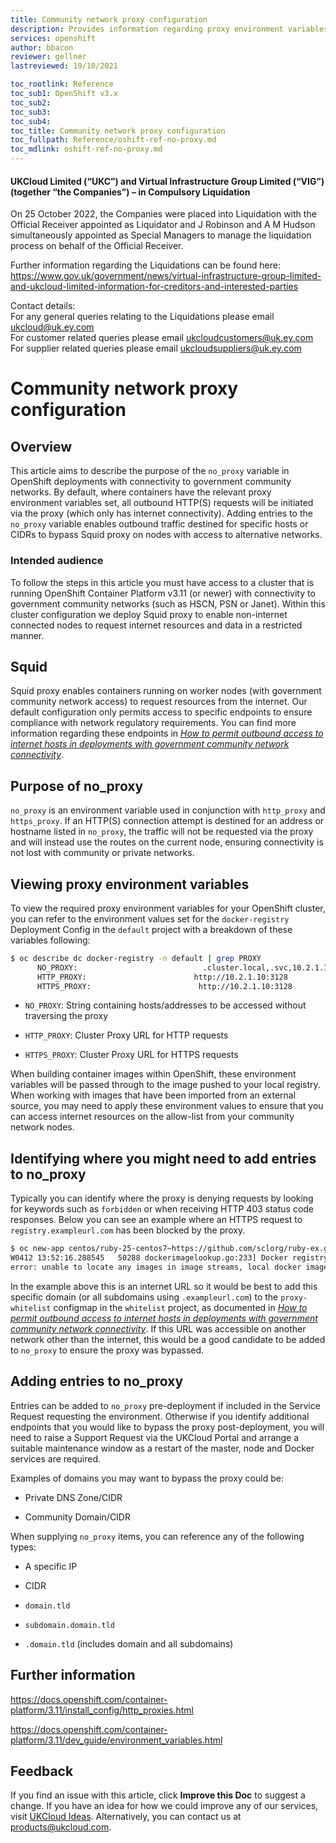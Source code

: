 ```yaml
---
title: Community network proxy configuration
description: Provides information regarding proxy environment variables in v3.11 OpenShift clusters deployed with government community network connectivity.
services: openshift
author: bbacon
reviewer: gellner
lastreviewed: 19/10/2021

toc_rootlink: Reference
toc_sub1: OpenShift v3.x
toc_sub2:
toc_sub3:
toc_sub4:
toc_title: Community network proxy configuration
toc_fullpath: Reference/oshift-ref-no-proxy.md
toc_mdlink: oshift-ref-no-proxy.md
---
```


#### UKCloud Limited (“UKC”) and Virtual Infrastructure Group Limited (“VIG”) (together “the Companies”) – in Compulsory Liquidation

On 25 October 2022, the Companies were placed into Liquidation with the Official Receiver appointed as Liquidator and J Robinson and A M Hudson simultaneously appointed as Special Managers to manage the liquidation process on behalf of the Official Receiver.

Further information regarding the Liquidations can be found here: <https://www.gov.uk/government/news/virtual-infrastructure-group-limited-and-ukcloud-limited-information-for-creditors-and-interested-parties>

Contact details:<br>
For any general queries relating to the Liquidations please email <ukcloud@uk.ey.com><br>
For customer related queries please email <ukcloudcustomers@uk.ey.com><br>
For supplier related queries please email <ukcloudsuppliers@uk.ey.com>

# Community network proxy configuration

## Overview

This article aims to describe the purpose of the `no_proxy` variable in OpenShift deployments with connectivity to government community networks. By default, where containers have the relevant proxy environment variables set, all outbound HTTP(S) requests will be initiated via the proxy (which only has internet connectivity). Adding entries to the `no_proxy` variable enables outbound traffic destined for specific hosts or CIDRs to bypass Squid proxy on nodes with access to alternative networks.

### Intended audience

To follow the steps in this article you must have access to a cluster that is running OpenShift Container Platform v3.11 (or newer) with connectivity to government community networks (such as HSCN, PSN or Janet). Within this cluster configuration we deploy Squid proxy to enable non-internet connected nodes to request internet resources and data in a restricted manner.

## Squid

Squid proxy enables containers running on worker nodes (with government community network access) to request resources from the internet. Our default configuration only permits access to specific endpoints to ensure compliance with network regulatory requirements. You can find more information regarding these endpoints in [*How to permit outbound access to internet hosts in deployments with government community network connectivity*](oshift-how-add-domains-proxy-allow-list.md).

## Purpose of no_proxy

`no_proxy` is an environment variable used in conjunction with `http_proxy` and `https_proxy`. If an HTTP(S) connection attempt is destined for an address or hostname listed in `no_proxy`, the traffic will not be requested via the proxy and will instead use the routes on the current node, ensuring connectivity is not lost with community or private networks.

## Viewing proxy environment variables

To view the required proxy environment variables for your OpenShift cluster, you can refer to the environment values set for the `docker-registry` Deployment Config in the `default` project with a breakdown of these variables following:

```sh
$ oc describe dc docker-registry -n default | grep PROXY
      NO_PROXY:                            .cluster.local,.svc,10.2.1.13,10.2.1.19,10.2.1.5,169.254.169.254,172.30.0.1,console.local-domain,cor00005-2.cni.ukcloud.com,frn00006.cni.ukcloud.com,master-infra-0.local-domain,master-infra-1.local-domain,master-infra-2.local-domain,worker-infra-0.local-domain,worker-infra-1.local-domain,worker-tenant-s-0.local-domain,worker-tenant-s-1.local-domain
      HTTP_PROXY:                        http://10.2.1.10:3128
      HTTPS_PROXY:                        http://10.2.1.10:3128
```

- `NO_PROXY`: String containing hosts/addresses to be accessed without traversing the proxy

- `HTTP_PROXY`: Cluster Proxy URL for HTTP requests

- `HTTPS_PROXY`: Cluster Proxy URL for HTTPS requests

When building container images within OpenShift, these environment variables will be passed through to the image pushed to your local registry. When working with images that have been imported from an external source, you may need to apply these environment values to ensure that you can access internet resources on the allow-list from your community network nodes.

## Identifying where you might need to add entries to no_proxy

Typically you can identify where the proxy is denying requests by looking for keywords such as `forbidden` or when receiving HTTP 403 status code responses. Below you can see an example where an HTTPS request to `registry.exampleurl.com` has been blocked by the proxy.

```sh
$ oc new-app centos/ruby-25-centos7~https://github.com/sclorg/ruby-ex.git
W0412 13:52:16.288545   50288 dockerimagelookup.go:233] Docker registry lookup failed: Get https://registry.exampleurl.com: Forbidden
error: unable to locate any images in image streams, local docker images with name "centos/ruby-25-centos7"
```

In the example above this is an internet URL so it would be best to add this specific domain (or all subdomains using `.exampleurl.com`) to the `proxy-whitelist` configmap in the `whitelist` project, as documented in [*How to permit outbound access to internet hosts in deployments with government community network connectivity*](oshift-how-add-domains-proxy-allow-list.md). If this URL was accessible on another network other than the internet, this would be a good candidate to be added to `no_proxy` to ensure the proxy was bypassed.

## Adding entries to no_proxy

Entries can be added to `no_proxy` pre-deployment if included in the Service Request requesting the environment. Otherwise if you identify additional endpoints that you would like to bypass the proxy post-deployment, you will need to raise a Support Request via the UKCloud Portal and arrange a suitable maintenance window as a restart of the master, node and Docker services are required.

Examples of domains you may want to bypass the proxy could be:

- Private DNS Zone/CIDR

- Community Domain/CIDR

When supplying `no_proxy` items, you can reference any of the following types:

- A specific IP

- CIDR

- `domain.tld`

- `subdomain.domain.tld`

- `.domain.tld` (includes domain and all subdomains)

## Further information

<https://docs.openshift.com/container-platform/3.11/install_config/http_proxies.html>

<https://docs.openshift.com/container-platform/3.11/dev_guide/environment_variables.html>

## Feedback

If you find an issue with this article, click **Improve this Doc** to suggest a change. If you have an idea for how we could improve any of our services, visit [UKCloud Ideas](https://ideas.ukcloud.com). Alternatively, you can contact us at <products@ukcloud.com>.
